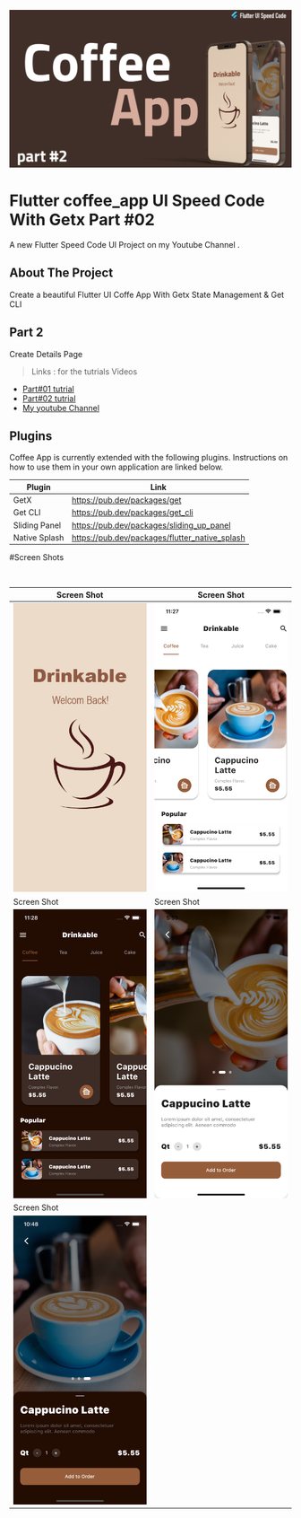 <p align="center">
<img src="images/CoffeApp.jpg" width=700 >
</p>

# Flutter coffee_app UI Speed Code With Getx Part #02

A new Flutter Speed Code UI Project on my Youtube Channel .

## About The Project

Create a beautiful Flutter UI Coffe App With Getx State Management & Get CLI

## Part 2

Create Details Page

> Links : for the tutrials Videos

- [Part#01 tutrial](https://youtu.be/RU5f6YPBvv8)
- [Part#02 tutrial](https://www.youtube.com/watch?v=Xx87CvOqd3U)
- [My youtube Channel](https://www.youtube.com/channel/UCnUh8WaDvVs1b0CbOv7UaWQ)

## Plugins

Coffee App is currently extended with the following plugins.
Instructions on how to use them in your own application are linked below.

| Plugin        | Link                                                   |
| ------------- | ------------------------------------------------------ |
| GetX          | https://pub.dev/packages/get                   |
| Get CLI       | https://pub.dev/packages/get_cli               |
| Sliding Panel | https://pub.dev/packages/sliding_up_panel      |
| Native Splash | https://pub.dev/packages/flutter_native_splash |

#Screen Shots

</br>

| Screen Shot                              | Screen Shot                              |
| ---------------------------------------- | ---------------------------------------- |
| ![ScreenShot](images/splash.png) | ![ScreenShot](images/Screen_Shot_01.png) |
| Screen Shot                              | Screen Shot                              |
| ![ScreenShot](images/Screen_Shot_02.png) | ![ScreenShot](images/Screen_Shot_03.png) |
| Screen Shot                              | 
| ![ScreenShot](images/Screen_Shot_04.png)         |
